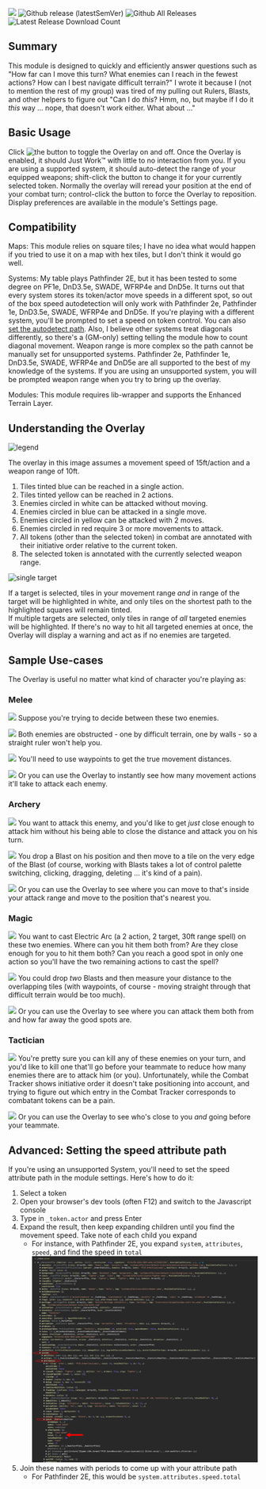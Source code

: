 ![](https://img.shields.io/endpoint?url=https%3A%2F%2Ffoundryshields.com%2Fversion%3Fstyle%3Dflat%26url%3Dhttps%3A%2F%2Fraw.githubusercontent.com%2Felpossum%2Ffvtt-combat-range-overlay%2Fmaster%2Fmodule.json)
![Github release (latestSemVer)](https://img.shields.io/github/v/release/elpossum/fvtt-combat-range-overlay)
![Github All Releases](https://img.shields.io/github/downloads/elpossum/fvtt-combat-range-overlay/total?label=All%20Downloads)
![Latest Release Download Count](https://img.shields.io/badge/dynamic/json?label=Downloads@latest&query=assets%5B1%5D.download_count&url=https%3A%2F%2Fapi.github.com%2Frepos%2Felpossum%2Ffvtt-combat-range-overlay%2Freleases%2Flatest)

## Summary

This module is designed to quickly and efficiently answer questions such as "How far can I move this turn? What enemies can I reach in the fewest actions? How can I best navigate difficult terrain?" I wrote it because I (not to mention the rest of my group) was tired of my pulling out Rulers, Blasts, and other helpers to figure out "Can I do _this_? Hmm, no, but maybe if I do it _this_ way ... nope, that doesn't work either. What about ..."

## Basic Usage

Click ![the button](https://i.imgur.com/Q3baWqE.png) to toggle the Overlay on and off. Once the Overlay is enabled, it should Just Work™ with little to no interaction from you. If you are using a supported system, it should auto-detect the range of your equipped weapons; shift-click the button to change it for your currently selected token. Normally the overlay will reread your position at the end of your combat turn; control-click the button to force the Overlay to reposition. Display preferences are available in the module's Settings page.

## Compatibility
Maps: This module relies on square tiles; I have no idea what would happen if you tried to use it on a map with hex tiles, but I don't think it would go well.

Systems: My table plays Pathfinder 2E, but it has been tested to some degree on PF1e, DnD3.5e, SWADE, WFRP4e and DnD5e.
It turns out that every system stores its token/actor move speeds in a different spot,
so out of the box speed autodetection will only work with Pathfinder 2e, Pathfinder 1e, DnD3.5e, SWADE, WFRP4e
and DnD5e. If you're playing with a different system, you'll be prompted to set a speed on token control. You can also [set the autodetect path](#advanced-setting-the-speed-attribute-path). Also, I believe other systems
treat diagonals differently, so there's a (GM-only) setting telling the module how to count
diagonal movement. 
Weapon range is more complex so the path cannot be manually set for unsupported systems. Pathfinder 2e, Pathfinder 1e, DnD3.5e, SWADE, WFRP4e
and DnD5e are all supported to the best of my knowledge of the systems. If you are using an unsupported system, you will be prompted weapon range when you try to bring up the overlay.

Modules: This module requires lib-wrapper and supports the Enhanced Terrain Layer.

## Understanding the Overlay

![legend](https://i.imgur.com/1YCtMlcm.png)

The overlay in this image assumes a movement speed of 15ft/action and a weapon range of 10ft.

1. Tiles tinted blue can be reached in a single action.  
2. Tiles tinted yellow can be reached in 2 actions.  
3. Enemies circled in white can be attacked without moving.  
4. Enemies circled in blue can be attacked in a single move.  
5. Enemies circled in yellow can be attacked with 2 moves.  
6. Enemies circled in red require 3 or more movements to attack.  
7. All tokens (other than the selected token) in combat are annotated with their initiative order relative to the current token.  
8. The selected token is annotated with the currently selected weapon range.  

![single target](https://i.imgur.com/hvcAz8Dm.png)

If a target is selected, tiles in your movement range _and_ in range of the target will be highlighted in white, and only tiles on the shortest path to the highlighted squares will remain tinted.  
If multiple targets are selected, only tiles in range of _all_ targeted enemies will be highlighted. If there's no way to hit all targeted enemies at once, the Overlay will display a warning and act as if no enemies are targeted.

## Sample Use-cases

The Overlay is useful no matter what kind of character you're playing as:

### Melee

![](https://i.imgur.com/ovqMINDm.png)
Suppose you're trying to decide between these two enemies.

![](https://i.imgur.com/8ulKbLcm.png)
Both enemies are obstructed - one by difficult terrain, one by walls - so a straight ruler won't help you.

![](https://i.imgur.com/zfVMijUm.png)
You'll need to use waypoints to get the true movement distances.

![](https://i.imgur.com/5JyPLjKm.png)
Or you can use the Overlay to instantly see how many movement actions it'll take to attack each enemy.

### Archery

![](https://i.imgur.com/Nekak5pm.png)
You want to attack this enemy, and you'd like to get _just_ close enough to attack him without his being able to close the distance and attack you on his turn.

![](https://i.imgur.com/Ez92oZbm.png)
You drop a Blast on his position and then move to a tile on the very edge of the Blast (of course, working with Blasts takes a lot of control palette switching, clicking, dragging, deleting ... it's kind of a pain).

![](https://i.imgur.com/gT63Nilm.png)
Or you can use the Overlay to see where you can move to that's inside your attack range and move to the position that's nearest you.

### Magic

![](https://i.imgur.com/ZIj5udkm.png)
You want to cast Electric Arc (a 2 action, 2 target, 30ft range spell) on these two enemies. Where can you hit them both from? Are they close enough for you to hit them both? Can you reach a good spot in only one action so you'll have the two remaining actions to cast the spell?

![](https://i.imgur.com/1xUwltam.png)
You could drop _two_ Blasts and then measure your distance to the overlapping tiles (with waypoints, of course - moving straight through that difficult terrain would be too much).

![](https://i.imgur.com/F1vzxOWm.png)
Or you can use the Overlay to see where you can attack them both from and how far away the good spots are.

### Tactician

![](https://i.imgur.com/9BhBlAdm.png)
You're pretty sure you can kill any of these enemies on your turn, and you'd like to kill one that'll go before your teammate to reduce how many enemies there are to attack him (or you). Unfortunately, while the Combat Tracker shows initiative order it doesn't take positioning into account, and trying to figure out which entry in the Combat Tracker corresponds to combatant tokens can be a pain.

![](https://i.imgur.com/0LSVZ5gm.png)
Or you can use the Overlay to see who's close to you _and_ going before your teammate.

## Advanced: Setting the speed attribute path
If you're using an unsupported System, you'll need to set the speed attribute path in 
the module settings. Here's how to do it:
1) Select a token
1) Open your browser's dev tools (often F12) and switch to the Javascript console
1) Type in `_token.actor` and press Enter
1) Expand the result, then keep expanding children until you find the movement speed. Take note of each child
you expand
    * For instance, with Pathfinder 2E, you expand `system`, `attributes`, `speed`, and find the speed in `total` ![](attrPath.png)
1) Join these names with periods to come up with your attribute path
    * For Pathfinder 2E, this would be `system.attributes.speed.total`
